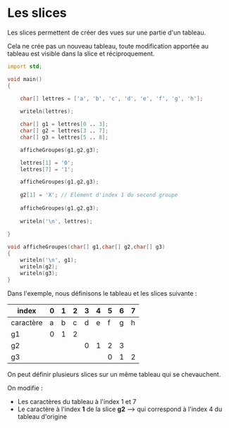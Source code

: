 # Les slices 

Les slices permettent de créer des vues sur une partie d'un tableau. 

Cela ne crée pas un nouveau tableau, toute modification apportée au tableau est visible dans la slice et réciproquement.

```D
import std;

void main()
{
    
    char[] lettres = ['a', 'b', 'c', 'd', 'e', 'f', 'g', 'h'];

    writeln(lettres);

    char[] g1 = lettres[0 .. 3];
    char[] g2 = lettres[3 .. 7];
    char[] g3 = lettres[5 .. 8];

    afficheGroupes(g1,g2,g3);

    lettres[1] = '0';
    lettres[7] = '1';

    afficheGroupes(g1,g2,g3);
    
    g2[1] = 'X'; // Elément d'index 1 du second groupe 
    
    afficheGroupes(g1,g2,g3);
    
    writeln('\n', lettres);
    
}

void afficheGroupes(char[] g1,char[] g2,char[] g3)
{
    writeln('\n', g1);
    writeln(g2);
    writeln(g3);
}
```

Dans l'exemple, nous définisons le tableau et les slices suivante : 

|index|0|1|2|3|4|5|6|7
|---|---|---|---|---|---|---|---|---|
|caractère|a|b|c|d|e|f|g|h|
|g1|0|1|2||||||
|g2||||0|1|2|3||
|g3||||||0|1|2|

On peut définir plusieurs slices sur un même tableau qui se chevauchent.

On modifie : 
- Les caractères du tableau à l'index 1 et 7 
- Le caractère à l'index **1** de la slice **g2** -->  qui correspond à l'index 4 du tableau d'origine



